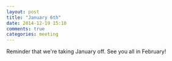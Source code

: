 ```yaml
---
layout: post
title: "January 6th"
date: 2014-12-19 15:10
comments: true
categories: meeting
---
```

Reminder that we're taking January off. See you all in February!

